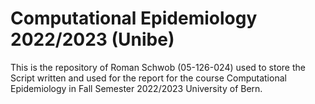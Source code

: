 # Computational Epidemiology 2022/2023 (Unibe)

This is the repository of Roman Schwob (05-126-024) used to store the Script written and used for the report for the course Computational Epidemiology in Fall Semester 2022/2023 University of Bern.
